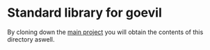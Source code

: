 # Standard library for goevil

By cloning down the [main project](https://github.com/DennisTheodoreNedry/go-evil) you will obtain the contents of this directory aswell.
